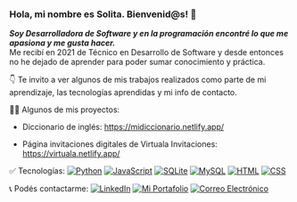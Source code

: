 ### Hola, mi nombre es Solita. Bienvenid@s! 👋

***Soy Desarrolladora de Software y en  la programación encontré lo que me apasiona y me gusta hacer.*** 
<br>
Me recibí en 2021 de Técnico en Desarrollo de Software y desde entonces no he dejado de aprender para poder sumar conocimiento y práctica.
<br>

👇 Te invito a ver algunos de mis trabajos realizados como parte de mi aprendizaje, las tecnologías aprendidas y mi info de contacto.

 👩‍💻 Algunos de mis proyectos:
 
- Diccionario de inglés: https://midiccionario.netlify.app/

- Página invitaciones digitales de Virtuala Invitaciones: https://virtuala.netlify.app/

✅ Tecnologías:
[![Python](https://img.shields.io/badge/Python-brightgreen)]()
[![JavaScript](https://img.shields.io/badge/JavaScript-yellow)]()
[![SQLite](https://img.shields.io/badge/SQLite-fuchsia)]()
[![MySQL](https://img.shields.io/badge/MySQL-blue)]()
[![HTML](https://img.shields.io/badge/HTML-orange)]()
[![CSS](https://img.shields.io/badge/CSS-red)]()

📞 Podés contactarme:
[![LinkedIn](https://img.shields.io/badge/LinkedIn-Soledad%20Marin-fuchsia)](https://www.linkedin.com/in/soledadmarin-dev/)
[![Mi Portafolio](https://img.shields.io/badge/Portafolio-marinsolita-8A2BE2)](https://marinsolita.netlify.app/)
[![Correo Electrónico](https://img.shields.io/badge/Correo%20Electronico-msoledadmarich%40gmail.com-blue)]()



